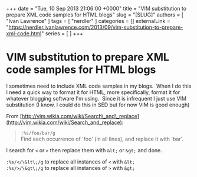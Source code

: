 +++
date = "Tue, 10 Sep 2013 21:06:00 +0000"
title = "VIM substitution to prepare XML code samples for HTML blogs"
slug = "[SLUG]"
authors = [ "Ivan Lawrence" ]
tags = [ "nerdler" ]
categories = []
externalLink = "https://nerdler.ivanlawrence.com/2013/09/vim-substitution-to-prepare-xml-code.html"
series = [ ]
+++

# VIM substitution to prepare XML code samples for HTML blogs

I sometimes need to include XML code samples in my blogs.  When I do this I need a quick way to format it for HTML, more specifically, format it for whatever blogging software I'm using.  Since it is infrequent I just use VIM substitution (I know, I could do this in SED but for now VIM is good enough)  
  
From [http://vim.wikia.com/wiki/Search\_and\_replace](http://vim.wikia.com/wiki/Search_and_replace):  

> `:%s/foo/bar/g`  
> Find each occurrence of 'foo' (in all lines), and replace it with 'bar'.

  
I search for `<` or `>` then replace them with `&lt;` or `&gt;` and done.  
  
`:%s/</\&lt\;/g` to replace all instances of `<` with `&lt;`  
`:%s/>/\&gt\;/g` to replace all instances of `>` with `&gt;`